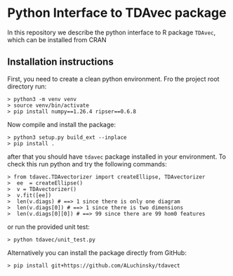 # Python Interface to TDAvec package

In this repository we describe the python interface to R package `TDAvec`, which can be installed from CRAN

## Installation instructions


First, you need to create a clean python environment. Fro the project root directory run:

    > python3 -m venv venv
    > source venv/bin/activate
    > pip install numpy==1.26.4 ripser==0.6.8

Now compile and install the package:

    > python3 setup.py build_ext --inplace
    > pip install .

after that you should have `tdavec` package installed in your environment. To check this run python and try the following commands:

    > from tdavec.TDAvectorizer import createEllipse, TDAvectorizer
    >  ee  = createEllipse()
    >  v = TDAvectorizer()
    >  v.fit([ee])
    >  len(v.diags) # ==> 1 since there is only one diagram
    >  len(v.diags[0]) # ==> 1 since there is two dimensions
    >  len(v.diags[0][0]) # ==> 99 since there are 99 hom0 features

or run the provided unit test:

    > python tdavec/unit_test.py

Alternatively you can install the package directly from GitHub:

    > pip install git+https://github.com/ALuchinsky/tdavect

